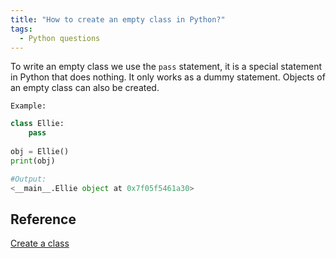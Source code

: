 ```yaml
---
title: "How to create an empty class in Python?"
tags:
  - Python questions
---
```


To write an empty class we use the `pass` statement, it is a special statement in Python that does nothing. It only works as a dummy statement. Objects of an empty class can also be created.

`Example:`

```python
class Ellie:
    pass
  
obj = Ellie()
print(obj)

#Output:
<__main__.Ellie object at 0x7f05f5461a30>
```

## Reference

[Create a class](https://www.geeksforgeeks.org/how-to-create-an-empty-class-in-python/)
